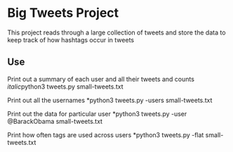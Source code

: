 # Big Tweets Project

This project reads through a large collection of tweets and store the data to keep track of how hashtags occur in tweets

## Use
Print out a summary of each user and all their tweets and counts
*italic*python3 tweets.py small-tweets.txt

Print out all the usernames
*python3 tweets.py -users small-tweets.txt

Print out the data for particular user
*python3 tweets.py -user @BarackObama small-tweets.txt

Print how often tags are used across users
*python3 tweets.py -flat small-tweets.txt
